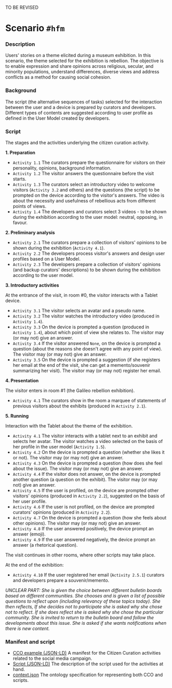 TO BE REVISED

# Scenario `#hfm`

### Description

Users' stories on a theme elicited during a museum exhibition. In this scenario, the theme selected for the exhibition is rebellion. The objective is to enable expression and share opinions across religious, secular, and minority populations, understand differences, diverse views and address conflicts as a method for causing social cohesion.

### Background

The script (the alternative sequences of tasks) selected for the interaction between the user and a device is prepared by curators and developers. Different types of contents are suggested according to user profile as defined in the User Model created by developers.

### Script

The stages and the activities underlying the citizen curation activity.

**1. Preparation**

 * `Activity 1.1` The curators prepare the questionnaire for visitors on their personality, opinions, background information.
 * `Activity 1.2` The visitor answers the questionnaire before the visit starts.
 * `Activity 1.3` The curators select an introductory video to welcome visitors (`Activity 3.2` and others) and the questions (the script) to be prompted on the device according to the visitor's answers. The video is about the necessity and usefulness of rebellious acts from different points of views.
 * `Activity 1.4` The developers and curators select 3 videos - to be shown during the exhibition according to the user model: neutral, opposing, in favour.

**2. Preliminary analysis**

 * `Activity 2.1` The curators prepare a collection of visitors' opinions to be shown during the exhibition (`Activity 4.1`).
 * `Activity 2.2` The developers process visitor's answers and design user profiles based on a User Model.
 * `Activity 2.3` The developers prepare a collection of visitors' opinions (and backup curators' descriptions) to be shown during the exhibition according to the user model.

**3. Introductory activities**

At the entrance of the visit, in room \#0, the visitor interacts with a Tablet device.

 * `Activity 3.1` The visitor selects an avatar and a pseudo name.
 * `Activity 3.2` The visitor watches the introductory video (produced in `Activity 1.4`).
 * `Activity 3.3` On the device is prompted a question (produced in `Activity 1.4`), about which point of view she relates to. The visitor may (or may not) give an answer.
  * `Activity 3.4` If the visitor answered `None`, on the device is prompted a question (about the reasons she doesn't agree with any point of view). The visitor may (or may not) give an answer.
 * `Activity 3.5` On the device is prompted a suggestion (if she registers her email at the end of the visit, she can get a memento/souvenir summarizing her visit). The visitor may (or may not) register her email.

**4. Presentation**

The visitor enters in room \#1 (the Galileo rebellion exhibition).

 * `Activity 4.1` The curators show in the room a marquee of statements of previous visitors about the exhibits (produced in `Activity 2.1`).

**5. Running**

Interaction with the Tablet about the theme of the exhibition.

 * `Activity 4.1` The visitor interacts with a tablet next to an exhibit and selects her avatar. The visitor watches a video selected on the basis of her profile in the user model (`Activity 1.5`).
 * `Activity 4.2` On the device is prompted a question (whether she likes it or not). The visitor may (or may not) give an answer.
 * `Activity 4.3` On the device is prompted a question (how does she feel about the issue).  The visitor may (or may not) give an answer.
  * `Activity 4.4` If the visitor does not answer, on the device is prompted another question (a question on the exhibit). The visitor may (or may not) give an answer.
  * `Activity 4.5` If the user is profiled, on the device are prompted other visitors' opinions (produced in `Activity 2.2`), suggested on the basis of her user profile.
  * `Activity 4.6` If the user is not profiled, on the device are prompted curators' opinions (produced in `Activity 2.2`).
 * `Activity 4.7` On the device is prompted a question (how she feels about other opinions).  The visitor may (or may not) give an answer.
  * `Activity 4.8` If the user answered positively, the device prompt an answer (emoji).
  * `Activity 4.9` If the user answered negatively, the device prompt an answer (a rhetorical question).

The visit continues in other rooms, where other scripts may take place.

At the end of the exhibition:

 * `Activity 4.10` If the user registered her email (`Activity 2.5.1`) curators and developers prepare a souvenir/memento.

*UNCLEAR PART: She is given the choice between different bulletin boards based on different communities. She chooses and is given a list of possible questions to reflect upon (including relevancy of these topics today). She then reflects,  If she decides not to participate she is asked why she chose not to reflect. If she does reflect she is asked why she chose the particular community. She is invited to return to the bulletin board and follow the developments about this issue. She is asked if she wants notifications when there is new content.*

### Manifest and script

 * [CCO example (JSON-LD)](https://github.com/spice-h2020/manifest/tree/main/hfm_scenario/00002_example.json) A manifest for the Citizen Curation activities related to the social media campaign.
 * [Script (JSON-LD)](https://github.com/spice-h2020/manifest/tree/main/hfm_scenario/00002_script.json) The description of the script used for the activities at hand.
 * [context.json](https://github.com/spice-h2020/manifest/tree/main/context.json) The ontology specification for representing both CCO and scripts.
